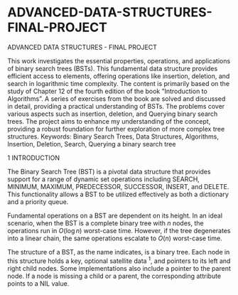 # ADVANCED-DATA-STRUCTURES-FINAL-PROJECT
ADVANCED DATA STRUCTURES - FINAL PROJECT


This work investigates the essential properties, operations, and applications
of binary search trees (BSTs). This fundamental data structure provides efficient access
to elements, offering operations like insertion, deletion, and search in logarithmic time
complexity. The content is primarily based on the study of Chapter 12 of the fourth
edition of the book ”Introduction to Algorithms”. A series of exercises from the book
are solved and discussed in detail, providing a practical understanding of BSTs. The
problems cover various aspects such as insertion, deletion, and Querying binary search
trees. The project aims to enhance my understanding of the concept, providing a robust
foundation for further exploration of more complex tree structures.
Keywords: Binary Search Trees, Data Structures, Algorithms, Insertion, Deletion, Search,
Querying a binary search tree


1 INTRODUCTION

The Binary Search Tree (BST) is a pivotal data structure that provides support for a range of dynamic set operations including SEARCH, MINIMUM, MAXIMUM, PREDECESSOR, SUCCESSOR, INSERT, and DELETE. This functionality allows a BST to be utilized effectively as both a dictionary and a priority queue.

Fundamental operations on a BST are dependent on its height. In an ideal scenario, when the BST is a complete binary tree with $n$ nodes, the operations run in $O(\log n)$ worst-case time. However, if the tree degenerates into a linear chain, the same operations escalate to $O(n)$ worst-case time.

The structure of a BST, as the name indicates, is a binary tree. Each node in this structure holds a key, optional satellite data ${ }^1$, and pointers to its left and right child nodes. Some implementations also include a pointer to the parent node. If a node is missing a child or a parent, the corresponding attribute points to a NIL value.
